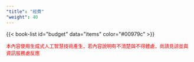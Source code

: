 ```yaml
---
"title": "經費"
"weight": 40
---
```


{{< book-list id="budget" data="items" color="#00979c" >}}
<p>
   <font color="red" size="2pt">本內容使用生成式人工智慧技術產生，若內容說明有不清楚與不得體處，尚請見諒並與資訊服務處反應</font>
</p>
